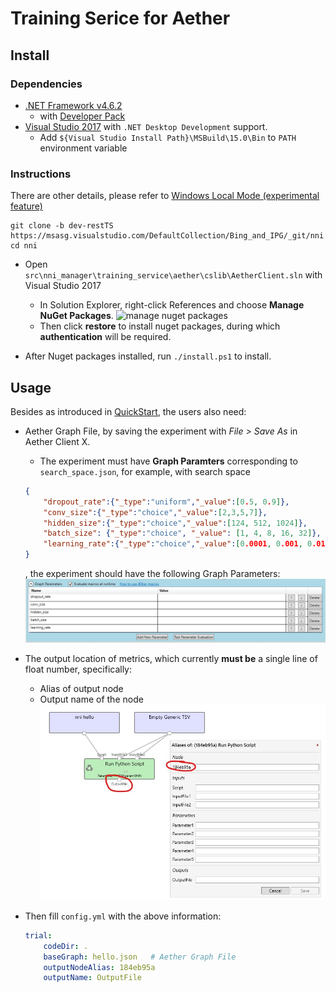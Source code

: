 # Training Serice for Aether

## Install
### Dependencies
* [.NET Framework v4.6.2](https://dotnet.microsoft.com/download/dotnet-framework/net462)
    * with [Developer Pack](https://www.microsoft.com/en-us/download/details.aspx?id=53321)
* [Visual Studio 2017](https://visualstudio.microsoft.com/) with `.NET Desktop Development` support.
    * Add `${Visual Studio Install Path}\MSBuild\15.0\Bin` to `PATH` environment variable

### Instructions
There are other details, please refer to [Windows Local Mode (experimental feature)](https://nni.readthedocs.io/en/latest/WindowsLocalMode.html)
```
git clone -b dev-restTS https://msasg.visualstudio.com/DefaultCollection/Bing_and_IPG/_git/nni
cd nni
```
* Open `src\nni_manager\training_service\aether\cslib\AetherClient.sln` with Visual Studio 2017
    * In Solution Explorer, right-click References and choose **Manage NuGet Packages**.
    ![manage nuget packages](https://docs.microsoft.com/en-us/nuget/quickstart/media/qs_use-02-managenugetpackages.png)
    * Then click **restore** to install nuget packages, during which **authentication** will be required. 

* After Nuget packages installed, run `./install.ps1` to install.

## Usage
Besides as introduced in [QuickStart](https://nni.readthedocs.io/en/latest/QuickStart.html), the users also need:
* Aether Graph File, by saving the experiment with *File > Save As* in Aether Client X.
    * The experiment must have **Graph Paramters** corresponding to `search_space.json`, for example, with search space
    ```json
    {
        "dropout_rate":{"_type":"uniform","_value":[0.5, 0.9]},
        "conv_size":{"_type":"choice","_value":[2,3,5,7]},
        "hidden_size":{"_type":"choice","_value":[124, 512, 1024]},
        "batch_size": {"_type":"choice", "_value": [1, 4, 8, 16, 32]},
        "learning_rate":{"_type":"choice","_value":[0.0001, 0.001, 0.01, 0.1]}
    }
    ```
    , the experiment should have the following Graph Parameters:
    ![Graph Parameters](../img/aether_parameters.jpg)

* The output location of metrics, which currently **must be** a single line of float number, specifically:
    * Alias of output node
    * Output name of the node
    ![Aether Output Example](../img/aether_example.jpg)
* Then fill `config.yml` with the above information:
    ```yaml
    trial:
        codeDir: .
        baseGraph: hello.json   # Aether Graph File
        outputNodeAlias: 184eb95a 
        outputName: OutputFile
    ```